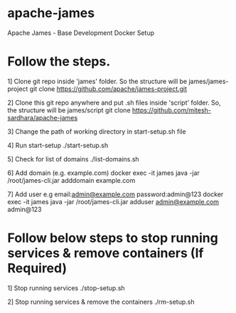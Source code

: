 # apache-james
Apache James - Base Development Docker Setup

# Follow the steps.
1] Clone git repo inside 'james' folder. So the structure will be james/james-project
git clone https://github.com/apache/james-project.git

2] Clone this git repo anywhere and put .sh files inside 'script' folder. So, the structure will be james/script
git clone https://github.com/mitesh-sardhara/apache-james

3] Change the path of working directory in start-setup.sh file

4] Run start-setup 
./start-setup.sh

5] Check for list of domains
./list-domains.sh

6] Add domain (e.g. example.com)
docker exec -it james java -jar /root/james-cli.jar adddomain example.com

7] Add user e.g email:admin@example.com password:admin@123
docker exec -it james java -jar /root/james-cli.jar adduser admin@example.com admin@123


# Follow below steps to stop running services & remove containers (If Required)
1] Stop running services
./stop-setup.sh
 
2] Stop running services &  remove the containers
./rm-setup.sh


